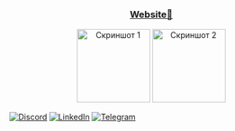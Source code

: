 <div align="center"> 
  <h3><a href="http://okashuba.link/"> Website👋</a></h3>
  <a href="http://okashuba.link/files/AWSCertifiedCloudPractitionercertificate.pdf"><img src="https://images.credly.com/size/340x340/images/00634f82-b07f-4bbd-a6bb-53de397fc3a6/image.png" width="130" height="130" alt="Скриншот 1"></a>
  <a href="http://okashuba.link/files/AWSCertifiedSolutionsArchitect-Associatecertificate.pdf"><img src="https://images.credly.com/size/340x340/images/0e284c3f-5164-4b21-8660-0d84737941bc/image.png" width="130" height="130" alt="Скриншот 2"></a> 
</div>


[![Discord](https://img.shields.io/discord/228612594863308800?label=Discord&logo=discord&logoColor=white)](https://discord.gg/228612594863308800)
[![LinkedIn](https://img.shields.io/badge/LinkedIn-Alex-blue?logo=linkedin&logoColor=white)](https://www.linkedin.com/in/https://www.linkedin.com/in/kapalulz//)
[![Telegram](https://img.shields.io/badge/Telegram-kapalulz-blue?logo=telegram&logoColor=white)](https://t.me/@kapalulz)



<!-- ![Profile Views](https://komarev.com/ghpvc/?username=kapalulz) --->


